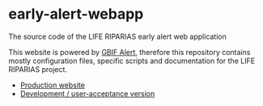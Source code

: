 # early-alert-webapp
The source code of the LIFE RIPARIAS early alert web application

This website is powered by [GBIF Alert](https://github.com/riparias/gbif-alert), therefore this repository contains
mostly configuration files, specific scripts and documentation for the LIFE RIPARIAS project.

* [Production website](https://alert.riparias.be)
* [Development / user-acceptance version](https://dev-alert.riparias.be)
